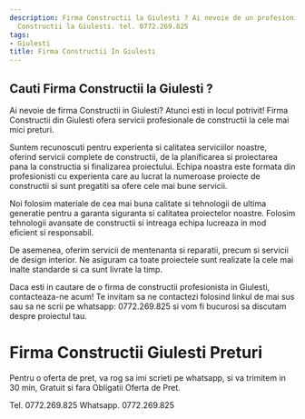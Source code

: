 ```yaml
---
description: Firma Constructii la Giulesti ? Ai nevoie de un profesionist in Firma
  Constructii la Giulesti. tel. 0772.269.825
tags:
- Giulesti
title: Firma Constructii In Giulesti
---
```



## Cauti Firma Constructii la Giulesti ?

Ai nevoie de firma Constructii in Giulesti? Atunci esti in locul potrivit! Firma Constructii din Giulesti ofera servicii profesionale de constructii la cele mai mici preturi.

Suntem recunoscuti pentru experienta si calitatea serviciilor noastre, oferind servicii complete de constructii, de la planificarea si proiectarea pana la constructia si finalizarea proiectului. Echipa noastra este formata din profesionisti cu experienta care au lucrat la numeroase proiecte de constructii si sunt pregatiti sa ofere cele mai bune servicii.

Noi folosim materiale de cea mai buna calitate si tehnologii de ultima generatie pentru a garanta siguranta si calitatea proiectelor noastre. Folosim tehnologii avansate de constructii si intreaga echipa lucreaza in mod eficient si responsabil.

De asemenea, oferim servicii de mentenanta si reparatii, precum si servicii de design interior. Ne asiguram ca toate proiectele sunt realizate la cele mai inalte standarde si ca sunt livrate la timp.

Daca esti in cautare de o firma de constructii profesionista in Giulesti, contacteaza-ne acum! Te invitam sa ne contactezi folosind linkul de mai sus sau sa ne scrii pe whatsapp: 0772.269.825 si vom fi bucurosi sa discutam despre proiectul tau.

# Firma Constructii Giulesti Preturi
Pentru o oferta de pret, va rog sa imi scrieti pe whatsapp, si va trimitem in 30 min, Gratuit si fara Obligatii Oferta de Pret.

Tel. 0772.269.825
Whatsapp. 0772.269.825